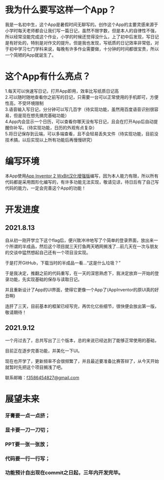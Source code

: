 # 我为什么要写这样一个App？
我是一名初中生，这个App是暑假时间无聊写的。创作这个App的主要灵感来源于小学时每天老师都会让我们写一篇日记，虽然不限字数，但是本人的自律性不强，所以经常没能完成这个作业，小学的时候还觉得没什么，上了初中后发现，写日记是有好处的，特别是对作文的提升。但是我也发现，写纸质的日记效率非常低，对于初中学习七门学科来说，每晚有许多作业需要做，十分钟的时间都很宝贵，所以一个简陋的App就诞生了。

# 这个App有什么亮点？
1.每天可以快速写日记，打开App即用，效率比写纸质日记高  
2.可以随时随地查看你之前写的日记，只需要一台可以正常使用的手机即可，方便性高，不受环境限制  
3.语音输入写日记，分分钟可以写几百字（待实现功能，虽然用百度语音识别很容易，但是现在想先搞完基础功能）  
4.App内会显示一个日历，可以查看你哪天没有写日记，且会在打开App后自动提醒你补写。（待实现功能，日历的外观有点复杂）  
5.将日记保存到云端，可以多端查看，且不会轻易丢失文件（待实现功能，目前没技术搞，以后实现以上所有功能后再慢慢研究）  

# 编写环境
本App使用[App Inventor 2 WxBit汉化增强版](https://app.wxbit.com/ "App Inventor 2 WxBit汉化增强版")编写，因为本人能力有限，所以所有代码都是采用图形化编写的，有许多功能无法实现，敬请见谅，待日后有了自己写代码的能力，一定会完善这个App的功能！

# 开发进度
## 2021.8.13
自从初一刚开学立下这个flag后，便兴致冲冲地写了个简单的登录界面，放出来一个所谓的半成品，然后这个项目就三天打鱼两天晒网搁浅了...前几天在一次与朋友的交谈中猛然想起自己还有一个项目没实现。   

于是打开GitHub，下载当时的半成品一看...“这是什么垃圾？”   

于是我决定，推翻之前的代码重写，在一天的深思熟虑下，我决定放弃一开始的登录功能，先实现基础的保存与读取日记。   

并且重新设计了App的UI界面，使得它更像一个App了(AppInventor的原UI真的好丑啊)   

连肝了三天，目前基本的框架已经写完，再优化亿些细节，很快便会放出第一版，敬请期待！   

## 2021.9.12
一个月过去了，总共写出了三个版本，总的来说已经达到了能够正常使用的基础，    

目前正在逐步完善功能，并美化一下UI。    

现在也开学了，更新频率不会很频繁了，并且最近要准备比赛答辩了，从今天开始就暂时先把这个项目搁浅了吧。


联系邮箱：f3586454827@gmail.com

# 展望未来
### 牙膏要一点一点挤；  
### 显卡要一刀一刀切；  
### PPT要一张一张放；  
### 代码要一行一行写；  
### 功能预计自出现在commit之日起，三年内开发完毕。  
